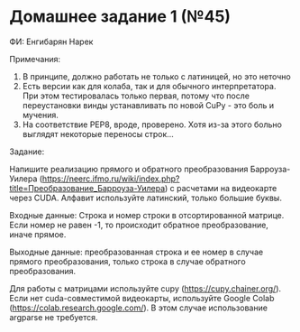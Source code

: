 # Домашнее задание 1 (№45)

ФИ: Енгибарян Нарек

Примечания:

1. В принципе, должно работать не только с латиницей, но это неточно
2. Есть версии как для колаба, так и для обычного интерпретатора. При этом тестировалась только первая, потому что после переустановки винды устанавливать по новой CuPy - это боль и мучения.
3. На соответствие PEP8, вроде, проверено. Хотя из-за этого больно выглядят некоторые переносы строк...

Задание:

Напишите реализацию прямого и обратного преобразования Барроуза-Уилера (https://neerc.ifmo.ru/wiki/index.php?title=Преобразование_Барроуза-Уилера) с расчетами на видеокарте через CUDA. Алфавит используйте латинский, только большие буквы.

Входные данные:
Строка и номер строки в отсортированной матрице. Если номер не равен -1, то происходит обратное преобразование, иначе прямое.

Выходные данные: преобразованная строка и ее номер в случае прямого преобразования, только строка в случае обратного преобразования.

Для работы с матрицами используйте cupy (https://cupy.chainer.org/). Если нет cuda-совместимой видеокарты, используйте Google Colab (https://colab.research.google.com/). В этом случае использование argparse не требуется.
